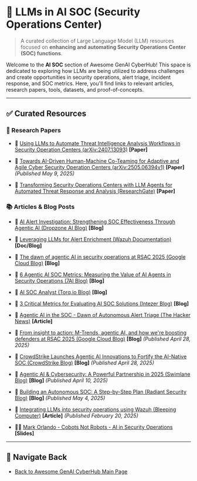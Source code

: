 # 🚀 LLMs in AI SOC (Security Operations Center)

> A curated collection of Large Language Model (LLM) resources focused on **enhancing and automating Security Operations Center (SOC) functions**.

Welcome to the **AI SOC** section of Awesome GenAI CyberHub! This space is dedicated to exploring how LLMs are being utilized to address challenges and create opportunities in security operations, alert triage, incident response, and SOC metrics. Here, you'll find links to relevant articles, research papers, tools, datasets, and proof-of-concepts.

---

## ✅ Curated Resources


### 📜 Research Papers

* 📄 [Using LLMs to Automate Threat Intelligence Analysis Workflows in Security Operation Centers (arXiv:2407.13093)](https://arxiv.org/pdf/2407.13093) **[Paper]** 

* 📄 [Towards AI-Driven Human-Machine Co-Teaming for Adaptive and Agile Cyber Security Operation Centers (arXiv:2505.06394v1)](https://arxiv.org/html/2505.06394v1) **[Paper]** *(Published May 9, 2025)*

* 📄 [Transforming Security Operations Centers with LLM Agents for Automated Threat Response and Analysis (ResearchGate)](https://www.researchgate.net/publication/387398201_Transforming_Security_Operations_Centers_with_LLM_Agents_for_Automated_Threat_Response_and_Analysis_AUTHOR) **[Paper]** 


### 📚 Articles & Blog Posts

* 📰 [AI Alert Investigation: Strengthening SOC Effectiveness Through Agentic AI (Dropzone AI Blog)](https://www.dropzone.ai/blog/ai-powered-alert-investigations-in-cybersecurity) **[Blog]** 

* 📖 [Leveraging LLMs for Alert Enrichment (Wazuh Documentation)](https://documentation.wazuh.com/current/proof-of-concept-guide/leveraging-llms-for-alert-enrichment.html) **[Doc/Blog]** 

* 📰 [The dawn of agentic AI in security operations at RSAC 2025 (Google Cloud Blog)](https://cloud.google.com/blog/products/identity-security/the-dawn-of-agentic-ai-in-security-operations-at-rsac-2025) **[Blog]** 

* 📰 [6 Agentic AI SOC Metrics: Measuring the Value of AI Agents in Security Operations (7AI Blog)](https://blog.7ai.com/6-agentic-ai-soc-metrics-measuring-the-value-of-ai-agents-in-security-operations) **[Blog]** 

* 📰 [AI SOC Analyst (Torq.io Blog)](https://torq.io/blog/ai-soc-analyst/) **[Blog]** 

* 📰 [3 Critical Metrics for Evaluating AI SOC Solutions (Intezer Blog)](https://intezer.com/blog/3-critical-metrics-for-evaluating-ai-soc-solutions-2/) **[Blog]** 

* 📰 [Agentic AI in the SOC - Dawn of Autonomous Alert Triage (The Hacker News)](https://thehackernews.com/2025/04/agentic-ai-in-soc-dawn-of-autonomous.html) **[Article]**

* 📰 [From insight to action: M-Trends, agentic AI, and how we're boosting defenders at RSAC 2025 (Google Cloud Blog)](https://cloud.google.com/blog/products/identity-security/from-insight-to-action-m-trends-agentic-ai-and-how-were-boosting-defenders-at-rsac-2025) **[Blog]** *(Published April 28, 2025)*

* 📰 [CrowdStrike Launches Agentic AI Innovations to Fortify the AI-Native SOC (CrowdStrike Blog)](https://www.crowdstrike.com/en-us/blog/crowdstrike-launches-agentic-ai-innovations/) **[Blog]**  *(Published April 28, 2025)*

* 📰 [Agentic AI & Cybersecurity: A Powerful Partnership in 2025 (Swimlane Blog)](https://swimlane.com/blog/agentic-ai/) **[Blog]** *(Published April 10, 2025)*

* 📰 [Building an Autonomous SOC: A Step-by-Step Plan (Radiant Security Blog)](https://radiantsecurity.ai/learn/autonomous-soc/) **[Blog]** *(Published May 4, 2025)*


* 📰 [Integrating LLMs into security operations using Wazuh (Bleeping Computer)](https://www.bleepingcomputer.com/news/security/integrating-llms-into-security-operations-using-wazuh/) **[Article]**  *(Published February 20, 2025)*


* 🧑‍🏫 [Mark Orlando - Cobots Not Robots - AI in Security Operations](../../assets/docs/Mark%20Orlando%20-%20Cobots%20Not%20Robots%20-%20AI%20in%20Security%20Operations.pdf) **[Slides]**
---

## 🧭 Navigate Back

* [Back to Awesome GenAI CyberHub Main Page](../../README.md)